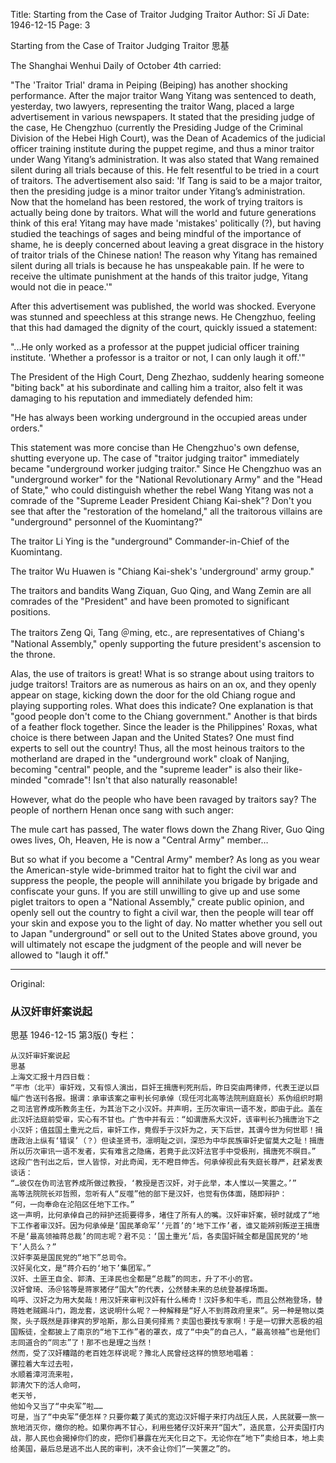 Title: Starting from the Case of Traitor Judging Traitor
Author: Sī Jī
Date: 1946-12-15
Page: 3

Starting from the Case of Traitor Judging Traitor
思基

The Shanghai Wenhui Daily of October 4th carried:

"The 'Traitor Trial' drama in Peiping (Beiping) has another shocking performance. After the major traitor Wang Yitang was sentenced to death, yesterday, two lawyers, representing the traitor Wang, placed a large advertisement in various newspapers. It stated that the presiding judge of the case, He Chengzhuo (currently the Presiding Judge of the Criminal Division of the Hebei High Court), was the Dean of Academics of the judicial officer training institute during the puppet regime, and thus a minor traitor under Wang Yitang’s administration. It was also stated that Wang remained silent during all trials because of this. He felt resentful to be tried in a court of traitors. The advertisement also said: 'If Tang is said to be a major traitor, then the presiding judge is a minor traitor under Yitang’s administration. Now that the homeland has been restored, the work of trying traitors is actually being done by traitors. What will the world and future generations think of this era! Yitang may have made 'mistakes' politically (?), but having studied the teachings of sages and being mindful of the importance of shame, he is deeply concerned about leaving a great disgrace in the history of traitor trials of the Chinese nation! The reason why Yitang has remained silent during all trials is because he has unspeakable pain. If he were to receive the ultimate punishment at the hands of this traitor judge, Yitang would not die in peace.'"

After this advertisement was published, the world was shocked. Everyone was stunned and speechless at this strange news. He Chengzhuo, feeling that this had damaged the dignity of the court, quickly issued a statement:

"...He only worked as a professor at the puppet judicial officer training institute. 'Whether a professor is a traitor or not, I can only laugh it off.'"

The President of the High Court, Deng Zhezhao, suddenly hearing someone "biting back" at his subordinate and calling him a traitor, also felt it was damaging to his reputation and immediately defended him:

"He has always been working underground in the occupied areas under orders."

This statement was more concise than He Chengzhuo's own defense, shutting everyone up. The case of "traitor judging traitor" immediately became "underground worker judging traitor." Since He Chengzhuo was an "underground worker" for the "National Revolutionary Army" and the "Head of State," who could distinguish whether the rebel Wang Yitang was not a comrade of the "Supreme Leader President Chiang Kai-shek"? Don't you see that after the "restoration of the homeland," all the traitorous villains are "underground" personnel of the Kuomintang?"

The traitor Li Ying is the "underground" Commander-in-Chief of the Kuomintang.

The traitor Wu Huawen is "Chiang Kai-shek's 'underground' army group."

The traitors and bandits Wang Ziquan, Guo Qing, and Wang Zemin are all comrades of the "President" and have been promoted to significant positions.

The traitors Zeng Qi, Tang ＠ming, etc., are representatives of Chiang's "National Assembly," openly supporting the future president's ascension to the throne.

Alas, the use of traitors is great! What is so strange about using traitors to judge traitors! Traitors are as numerous as hairs on an ox, and they openly appear on stage, kicking down the door for the old Chiang rogue and playing supporting roles. What does this indicate? One explanation is that "good people don't come to the Chiang government." Another is that birds of a feather flock together. Since the leader is the Philippines' Roxas, what choice is there between Japan and the United States? One must find experts to sell out the country! Thus, all the most heinous traitors to the motherland are draped in the "underground work" cloak of Nanjing, becoming "central" people, and the "supreme leader" is also their like-minded "comrade"! Isn't that also naturally reasonable!

However, what do the people who have been ravaged by traitors say? The people of northern Henan once sang with such anger:

The mule cart has passed,
The water flows down the Zhang River,
Guo Qing owes lives,
Oh, Heaven,
He is now a "Central Army" member…

But so what if you become a "Central Army" member? As long as you wear the American-style wide-brimmed traitor hat to fight the civil war and suppress the people, the people will annihilate you brigade by brigade and confiscate your guns. If you are still unwilling to give up and use some piglet traitors to open a "National Assembly," create public opinion, and openly sell out the country to fight a civil war, then the people will tear off your skin and expose you to the light of day. No matter whether you sell out to Japan "underground" or sell out to the United States above ground, you will ultimately not escape the judgment of the people and will never be allowed to "laugh it off."



<hr /> 

Original: 


### 从汉奸审奸案说起
思基
1946-12-15
第3版()
专栏：

    从汉奸审奸案说起
    思基
    上海文汇报十月四日载：
    “平市（北平）审奸戏，又有惊人演出，巨奸王揖唐判死刑后，昨日突由两律师，代表王逆以巨幅广告送刊各报。据谓：承审该案之审判长何承倬（现任河北高等法院刑庭庭长）系伪组织时期之司法官养成所教务主任，为其治下之小汉奸。并声明，王历次审讯一语不发，即由于此。盖在此汉奸法庭前受审，实心有不甘也。广告中并有云：“如谓唐系大汉奸，该审判长乃揖唐治下之小汉奸；值兹国土重光之后，审奸工作，竟假手于汉奸为之，天下后世，其谓今世为何世耶！揖唐政治上纵有‘错误’（？）但读圣贤书，凛明耻之训，深恐为中华民族审奸史留莫大之耻！揖唐所以历次审讯一语不发者，实有难言之隐痛，若竟于此汉奸法官手中受极刑，揖唐死不暝目。”
    这段广告刊出之后，世人皆惊，对此奇闻，无不瞪目伸舌。何承倬视此有失庭长尊严，赶紧发表谈话：
    “…彼仅在伪司法官养成所做过教授，‘教授是否汉奸，对于此举，本人惟以一笑置之。’”
    高等法院院长邓哲照，忽听有人“反噬”他的部下是汉奸，也觉有伤体面，随即辩护：
    “何，一向奉命在沦陷区任地下工作。”
    这一声明，比何承倬自己的辩护还扼要得多，堵住了所有人的嘴。汉奸审奸案，顿时就成了“地下工作者审汉奸。因为何承倬是‘国民革命军’‘元首’的‘地下工作’者，谁又能辨别叛逆王揖唐不是‘最高领袖蒋总裁’的同志呢？君不见：‘国土重光’后，各卖国奸贼全都是国民党的‘地下’人员么？”
    汉奸李英是国民党的“地下”总司令。
    汉奸吴化文，是“蒋介石的‘地下’集团军。”
    汉奸、土匪王自全、郭清、王泽民也全都是“总裁”的同志，升了不小的官。
    汉奸曾琦、汤＠铭等是蒋家猪仔“国大”的代表，公然替未来的总统登基撑场面。
    呜呼、汉奸之为用大矣哉！用汉奸来审判汉奸有什么稀奇！汉奸多和牛毛，而且公然袍登场，替蒋姓老贼踢斗门，跑龙套，这说明什么呢？一种解释是“好人不到蒋政府里来”。另一种是物以类聚，头子既然是菲律宾的罗哈斯，那么日美何择焉？卖国也要找专家啊！于是一切罪大恶极的祖国叛徒，全都披上了南京的“地下工作”者的罩衣，成了“中央”的自己人，“最高领袖”也是他们志同道合的“同志”了！那不也是理之当然！
    然而，受了汉奸糟踏的老百姓怎样说呢？豫北人民曾经这样的愤怒地唱着：
    骡拉着大车过去啦，
    水顺着漳河流来啦，
    郭清欠下的活人命呵，
    老天爷，
    他如今又当了“中央军”啦……
    可是，当了“中央军”便怎样？只要你戴了美式的宽边汉奸帽子来打内战压人民，人民就要一旅一旅地消灭你，缴你的枪。如果你再不甘心，利用些猪仔汉奸来开“国大”，造民意，公开卖国打内战，那人民也会揭掉你们的皮，把你们暴露在光天化日之下。无论你在“地下”卖给日本，地上卖给美国，最后总是逃不出人民的审判，决不会让你们“一笑置之”的。
